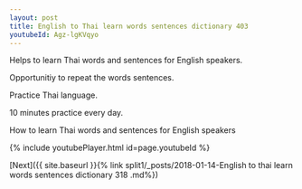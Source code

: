 ```yaml
---
layout: post
title: English to Thai learn words sentences dictionary 403 
youtubeId: Agz-lgKVqyo
---
```

 
 
Helps to learn Thai words and sentences for English speakers.

Opportunitiy to repeat the words sentences. 

Practice Thai language. 
 
10 minutes practice every day. 
 
How to learn Thai words and sentences for English speakers 
 
{% include youtubePlayer.html id=page.youtubeId %}
 
 
[Next]({{ site.baseurl }}{% link  split1/_posts/2018-01-14-English to thai learn words sentences dictionary 318 .md%})
 
